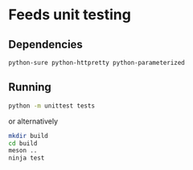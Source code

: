 # Feeds unit testing

## Dependencies

`python-sure python-httpretty python-parameterized`

## Running

```bash
python -m unittest tests
```

or alternatively

```bash
mkdir build
cd build
meson ..
ninja test
```

